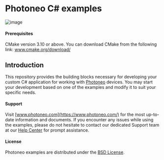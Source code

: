 # Photoneo C# examples
![image](https://photoneo.com/files/dw/dw/github/Personal_Linkedin_banner_v3.png)

#### Prerequisites

CMake version 3.10 or above. You can download CMake from the following link: www.cmake.org/download/

## Introduction
This repository provides the building blocks necessary for developing your custom C# application for working with [Photoneo](https://www.photoneo.com/) devices. 
You may start your development based on one of the examples and modify it to suit your specific needs. 


#### Support
Visit [www.photoneo.com](https://www.photoneo.com/) for the most up-to-date information and documents. If you encounter any issues while using the examples, please do not hesitate to contact our dedicated Support team at our [Help Center](https://www.photoneo.com/Help-Center) for prompt assistance.


#### License
Photoneo examples are distributed under the [BSD License](https://github.com/photoneo-3d/photoneo-csharp-examples/blob/main/LICENSE).
